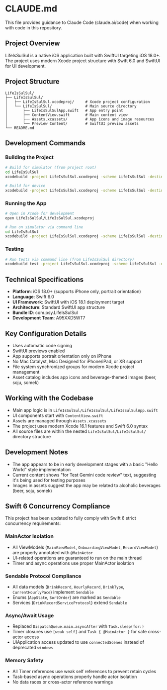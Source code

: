 # CLAUDE.md

This file provides guidance to Claude Code (claude.ai/code) when working with code in this repository.

## Project Overview

LifeIsSulSul is a native iOS application built with SwiftUI targeting iOS 18.0+. The project uses modern Xcode project structure with Swift 6.0 and SwiftUI for UI development.

## Project Structure

```
LifeIsSulSul/
├── LifeIsSulSul/
│   ├── LifeIsSulSul.xcodeproj/     # Xcode project configuration
│   └── LifeIsSulSul/               # Main source directory
│       ├── LifeIsSulSulApp.swift   # App entry point
│       ├── ContentView.swift       # Main content view
│       ├── Assets.xcassets/        # App icons and image resources
│       └── Preview Content/        # SwiftUI preview assets
└── README.md
```

## Development Commands

### Building the Project
```bash
# Build for simulator (from project root)
cd LifeIsSulSul
xcodebuild -project LifeIsSulSul.xcodeproj -scheme LifeIsSulSul -destination 'platform=iOS Simulator,name=iPhone 15' build

# Build for device
xcodebuild -project LifeIsSulSul.xcodeproj -scheme LifeIsSulSul -destination generic/platform=iOS build
```

### Running the App
```bash
# Open in Xcode for development
open LifeIsSulSul/LifeIsSulSul.xcodeproj

# Run on simulator via command line
cd LifeIsSulSul
xcodebuild -project LifeIsSulSul.xcodeproj -scheme LifeIsSulSul -destination 'platform=iOS Simulator,name=iPhone 15' run
```

### Testing
```bash
# Run tests via command line (from LifeIsSulSul directory)
xcodebuild test -project LifeIsSulSul.xcodeproj -scheme LifeIsSulSul -destination 'platform=iOS Simulator,name=iPhone 15'
```

## Technical Specifications

- **Platform**: iOS 18.0+ (supports iPhone only, portrait orientation)
- **Language**: Swift 6.0
- **UI Framework**: SwiftUI with iOS 18.1 deployment target
- **Architecture**: Standard SwiftUI app structure
- **Bundle ID**: com.psy.LifeIsSulSul
- **Development Team**: A95XXD5WT7

## Key Configuration Details

- Uses automatic code signing
- SwiftUI previews enabled
- App supports portrait orientation only on iPhone
- No Mac Catalyst, Mac Designed for iPhone/iPad, or XR support
- File system synchronized groups for modern Xcode project management
- Asset catalog includes app icons and beverage-themed images (beer, soju, somek)

## Working with the Codebase

- Main app logic is in `LifeIsSulSul/LifeIsSulSul/LifeIsSulSulApp.swift`
- UI components start with `ContentView.swift`
- Assets are managed through `Assets.xcassets`
- The project uses modern Xcode 16.1 features and Swift 6.0 syntax
- All source files are within the nested `LifeIsSulSul/LifeIsSulSul/` directory structure

## Development Notes

- The app appears to be in early development stages with a basic "Hello World" style implementation
- Current content shows "for Test Gemini code review" text, suggesting it's being used for testing purposes
- Images in assets suggest the app may be related to alcoholic beverages (beer, soju, somek)

## Swift 6 Concurrency Compliance

This project has been updated to fully comply with Swift 6 strict concurrency requirements:

### MainActor Isolation
- All ViewModels (`MainViewModel`, `OnboardingViewModel`, `RecordViewModel`) are properly annotated with `@MainActor`
- UI-related operations are guaranteed to run on the main thread
- Timer and async operations use proper MainActor isolation

### Sendable Protocol Compliance
- All data models (`DrinkRecord`, `HourlyRecord`, `DrinkType`, `CurrentHourlyPace`) implement `Sendable`
- Enums (`AppState`, `SortOrder`) are marked as `Sendable`
- Services (`DrinkRecordServiceProtocol`) extend `Sendable`

### Async/Await Usage
- Replaced `DispatchQueue.main.asyncAfter` with `Task.sleep(for:)`
- Timer closures use `[weak self]` and `Task { @MainActor }` for safe cross-actor access
- UIApplication access updated to use `connectedScenes` instead of deprecated `windows`

### Memory Safety
- All Timer references use weak self references to prevent retain cycles
- Task-based async operations properly handle actor isolation
- No data races or cross-actor reference warnings